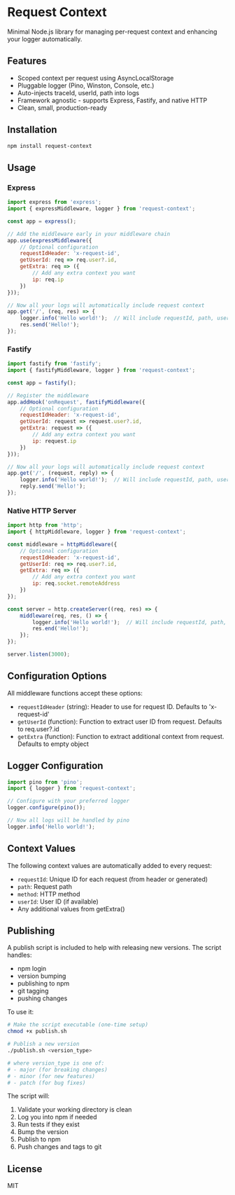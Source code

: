 # Request Context

Minimal Node.js library for managing per-request context and enhancing your logger automatically.

## Features

- Scoped context per request using AsyncLocalStorage
- Pluggable logger (Pino, Winston, Console, etc.)
- Auto-injects traceId, userId, path into logs
- Framework agnostic - supports Express, Fastify, and native HTTP
- Clean, small, production-ready

## Installation

```bash
npm install request-context
```

## Usage

### Express

```javascript
import express from 'express';
import { expressMiddleware, logger } from 'request-context';

const app = express();

// Add the middleware early in your middleware chain
app.use(expressMiddleware({
    // Optional configuration
    requestIdHeader: 'x-request-id',
    getUserId: req => req.user?.id,
    getExtra: req => ({
        // Add any extra context you want
        ip: req.ip
    })
}));

// Now all your logs will automatically include request context
app.get('/', (req, res) => {
    logger.info('Hello world!');  // Will include requestId, path, userId, etc.
    res.send('Hello!');
});
```

### Fastify

```javascript
import fastify from 'fastify';
import { fastifyMiddleware, logger } from 'request-context';

const app = fastify();

// Register the middleware
app.addHook('onRequest', fastifyMiddleware({
    // Optional configuration
    requestIdHeader: 'x-request-id',
    getUserId: request => request.user?.id,
    getExtra: request => ({
        // Add any extra context you want
        ip: request.ip
    })
}));

// Now all your logs will automatically include request context
app.get('/', (request, reply) => {
    logger.info('Hello world!');  // Will include requestId, path, userId, etc.
    reply.send('Hello!');
});
```

### Native HTTP Server

```javascript
import http from 'http';
import { httpMiddleware, logger } from 'request-context';

const middleware = httpMiddleware({
    // Optional configuration
    requestIdHeader: 'x-request-id',
    getUserId: req => req.user?.id,
    getExtra: req => ({
        // Add any extra context you want
        ip: req.socket.remoteAddress
    })
});

const server = http.createServer((req, res) => {
    middleware(req, res, () => {
        logger.info('Hello world!');  // Will include requestId, path, userId, etc.
        res.end('Hello!');
    });
});

server.listen(3000);
```

## Configuration Options

All middleware functions accept these options:

- `requestIdHeader` (string): Header to use for request ID. Defaults to 'x-request-id'
- `getUserId` (function): Function to extract user ID from request. Defaults to req.user?.id
- `getExtra` (function): Function to extract additional context from request. Defaults to empty object

## Logger Configuration

```javascript
import pino from 'pino';
import { logger } from 'request-context';

// Configure with your preferred logger
logger.configure(pino());

// Now all logs will be handled by pino
logger.info('Hello world!');
```

## Context Values

The following context values are automatically added to every request:

- `requestId`: Unique ID for each request (from header or generated)
- `path`: Request path
- `method`: HTTP method
- `userId`: User ID (if available)
- Any additional values from getExtra()

## Publishing

A publish script is included to help with releasing new versions. The script handles:

- npm login
- version bumping
- publishing to npm
- git tagging
- pushing changes

To use it:

```bash
# Make the script executable (one-time setup)
chmod +x publish.sh

# Publish a new version
./publish.sh <version_type>

# where version_type is one of:
# - major (for breaking changes)
# - minor (for new features)
# - patch (for bug fixes)
```

The script will:
1. Validate your working directory is clean
2. Log you into npm if needed
3. Run tests if they exist
4. Bump the version
5. Publish to npm
6. Push changes and tags to git

## License

MIT
